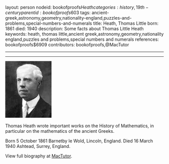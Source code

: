 layout: person
nodeid: bookofproofs$Heath
categories: history,19th-century
parentid: bookofproofs$603
tags: ancient-greek,astronomy,geometry,nationality-england,puzzles-and-problems,special-numbers-and-numerals
title: Heath, Thomas Little
born: 1861
died: 1940
description: Some facts about Thomas Little Heath
keywords: heath, thomas little,ancient greek,astronomy,geometry,nationality england,puzzles and problems,special numbers and numerals
references: bookofproofs$6909
contributors: bookofproofs,@MacTutor

---


---

![Heath.jpg](https://github.com/bookofproofs/bookofproofs.github.io/blob/main/_sources/_assets/images/portraits/Heath.jpg?raw=true)

Thomas Heath wrote important works on the History of Mathematics, in particular on the mathematics of the ancient Greeks.

Born 5 October 1861 Barnetby le Wold, Lincoln, England. Died 16 March 1940 Ashtead, Surrey, England.


View full biography at [MacTutor](https://mathshistory.st-andrews.ac.uk/Biographies/Heath/).